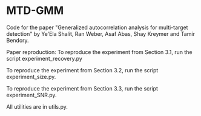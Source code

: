 # MTD-GMM
Code for the paper "Generalized autocorrelation analysis for multi-target detection" by Ye'Ela Shalit, Ran Weber, Asaf Abas, Shay Kreymer and Tamir Bendory.

Paper reproduction:
To reproduce the experiment from Section 3.1, run the script experiment_recovery.py

To reproduce the experiment from Section 3.2, run the script experiment_size.py.

To reproduce the experiment from Section 3.3, run the script experiment_SNR.py.

All utilities are in utils.py.
